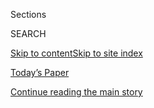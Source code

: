 <div id="app">

<div>

<div class="NYTAppHideMasthead css-1r6wvpq e1suatyy0">

<div class="section css-ui9rw0 e1suatyy2">

<div class="css-eph4ug er09x8g0">

<div class="css-6n7j50">

</div>

<span class="css-1dv1kvn">Sections</span>

<div class="css-10488qs">

<span class="css-1dv1kvn">SEARCH</span>

</div>

[Skip to content](#site-content)[Skip to site
index](#site-index)

</div>

<div class="css-10698na e1huz5gh0">

</div>

</div>

<div id="masthead-bar-one" class="section hasLinks css-15hmgas e1csuq9d3">

<div class="css-uqyvli e1csuq9d0">

</div>

<div class="css-1uqjmks e1csuq9d1">

</div>

<div class="css-9e9ivx">

[](https://myaccount.nytimes3xbfgragh.onion/auth/login?response_type=cookie&client_id=vi)

</div>

<div class="css-1bvtpon e1csuq9d2">

[Today’s Paper](https://www.nytimes3xbfgragh.onion/section/todayspaper)

</div>

</div>

</div>

</div>

<div data-aria-hidden="false">

<div id="site-content" data-role="main">

<div id="top-wrapper" class="css-15p45cc eaca97t0" type="top">

<div id="top-slug" class="css-19x0jxb eaca97t1" hidden="">

Advertisement

</div>

[Continue reading the main
story](#after-top)

<div class="ad top-wrapper" style="text-align:center;height:100%;display:block;min-height:90px">

<div id="top" class="place-ad" data-position="top" data-size-key="top">

</div>

</div>

<div id="after-top">

</div>

</div>

<div id="byline" class="section css-15h4p1b e9abtgs0">

<div class="css-1j21atc e1svk9qx1">

<div class="css-nfcc9b e1svk9qx3">

<div class="css-cnx41t">

![Portrait of Ron
Lieber](https://static01.graylady3jvrrxbe.onion/images/2018/10/22/multimedia/author-ron-lieber/author-ron-lieber-thumbLarge.png)

</div>

<div class="css-vl9dhg e1svk9qx5">

<div class="css-1nrhkj6 e1svk9qx6">

# Ron Lieber

</div>

## <span></span>

Before coming to The New York Times, Ron wrote for The Wall Street
Journal, Fast Company and Fortune. 

</div>

</div>

</div>

<div>

<div id="mid1-wrapper" class="css-1mn4oms eaca97t0" type="rank">

<div id="mid1-slug" class="css-1tag3rd eaca97t1">

Advertisement

</div>

[Continue reading the main
story](#after-mid1)

<div id="mid1" class="ad mid1-wrapper" style="text-align:center;height:100%;display:block">

</div>

<div id="after-mid1">

</div>

</div>

</div>

<div class="css-185go5a e1o5byef0">

<div class="css-15cbhtu">

  - [Latest](#stream-panel)
  - <span class="css-6n7j50">Search</span>
    <div class="control">
    <div class="label-container css-1dv1kvn">
    Search
    </div>
    <div class="css-wm4t3d">
    **<span id="clear-search-input" class="css-1dv1kvn">Clear this text
    input</span>
    </div>
    </div>
    <span class="css-1iovbfw"></span>

<div id="stream-panel" class="section css-8msx5b e1jz0cab1">

<div class="css-13mho3u">

1.  
    
    <div class="css-1cp3ece">
    
    <div class="css-1l4spti">
    
    [](/2020/07/17/your-money/food-stamps-coronavirus.html)
    
    <div class="css-79elbk">
    
    ![](https://static01.graylady3jvrrxbe.onion/images/2020/07/17/business/17money/17money-thumbWide.jpg?quality=75&auto=webp&disable=upscale)
    
    </div>
    
    ### <span class="css-m70j1g">Your Money</span>
    
    ## Are You Eligible for Food Stamps Now? Maybe, but It’s Complex
    
    States run SNAP, and many students and older people don’t realize
    they’re eligible. Without more federal support, millions more may
    qualify.
    
    <div class="css-1nqbnmb ea5icrr0">
    
    By <span class="css-1n7hynb">Ron
    Lieber</span>
    
    </div>
    
    </div>
    
    <div class="css-1lc2l26 e1xfvim33">
    
    </div>
    
    </div>

2.  
    
    <div class="css-1cp3ece">
    
    <div class="css-1l4spti">
    
    [](/live/2020/07/13/business/stock-market-today-coronavirus/here-are-some-steps-to-take-to-avoid-an-eviction)
    
    <div class="css-79elbk">
    
    ![](https://static01.graylady3jvrrxbe.onion/images/2020/07/11/business/11money/11money-thumbWide.jpg?quality=75&auto=webp&disable=upscale)
    
    </div>
    
    ## Here are some steps to take to avoid an eviction.
    
    <div class="css-1nqbnmb ea5icrr0">
    
    By <span class="css-1n7hynb">Ron
    Lieber</span>
    
    </div>
    
    </div>
    
    <div class="css-1lc2l26 e1xfvim33">
    
    </div>
    
    </div>

3.  
    
    <div class="css-1cp3ece">
    
    <div class="css-1l4spti">
    
    [](/2020/07/11/your-money/coronavirus-eviction-prevention-renters-landlord.html)
    
    <div class="css-79elbk">
    
    ![](https://static01.graylady3jvrrxbe.onion/images/2020/07/11/business/11money/11money-thumbWide.jpg?quality=75&auto=webp&disable=upscale)
    
    </div>
    
    ### <span class="css-m70j1g">Your Money</span>
    
    ## 10 Steps to Take to Try to Prevent Your Own Eviction
    
    Some federal relief is about to expire. Local assistance is spotty.
    Congress may not act quickly. Here’s how to get help, or help
    yourself.
    
    <div class="css-1nqbnmb ea5icrr0">
    
    By <span class="css-1n7hynb">Ron
    Lieber</span>
    
    </div>
    
    </div>
    
    <div class="css-1lc2l26 e1xfvim33">
    
    </div>
    
    </div>

4.  
    
    <div class="css-1cp3ece">
    
    <div class="css-1l4spti">
    
    [](/2020/06/24/business/labor-retirement-investing.html)
    
    <div class="css-79elbk">
    
    ![](https://static01.graylady3jvrrxbe.onion/images/2020/06/24/business/24labor2/24labor2-thumbWide-v2.jpg?quality=75&auto=webp&disable=upscale)
    
    </div>
    
    ## Labor Dept. Seeks to Restrict Social Goals in Retirement Investing
    
    A proposed rule would keep plans from increasing risk or decreasing
    returns in pursuit of “a social or political end,” Secretary Eugene
    Scalia says. But others say existing law achieves that end.
    
    <div class="css-1nqbnmb ea5icrr0">
    
    By <span class="css-1n7hynb">Noam Scheiber <span>and</span> Ron
    Lieber</span>
    
    </div>
    
    </div>
    
    <div class="css-1lc2l26 e1xfvim33">
    
    </div>
    
    </div>

5.  
    
    <div class="css-1cp3ece">
    
    <div class="css-1l4spti">
    
    [](/2020/06/09/your-money/race-income-equality.html)
    
    <div class="css-79elbk">
    
    ![](https://static01.graylady3jvrrxbe.onion/images/2020/06/09/business/09money/09money-thumbWide-v2.jpg?quality=75&auto=webp&disable=upscale)
    
    </div>
    
    ### <span class="css-m70j1g">Your Money</span>
    
    ## The Stark Racial Inequity of Personal Finances in America
    
    Economic equality is crucial to racial equality. But at nearly every
    stage of their lives, black Americans have less than whites.
    
    <div class="css-1nqbnmb ea5icrr0">
    
    By <span class="css-1n7hynb">Ron Lieber <span>and</span> Tara Siegel
    Bernard</span>
    
    </div>
    
    </div>
    
    <div class="css-1lc2l26 e1xfvim33">
    
    </div>
    
    </div>

6.  
    
    <div class="css-1cp3ece">
    
    <div class="css-1l4spti">
    
    [](/2020/06/04/your-money/college-application-essays.html)
    
    <div class="css-79elbk">
    
    ![](https://static01.graylady3jvrrxbe.onion/images/2019/05/11/business/09MONEY-schlise/merlin_154465461_f9d0b734-9a7f-45a8-9aa6-c5a7ce8d0104-thumbWide.jpg?quality=75&auto=webp&disable=upscale)
    
    </div>
    
    ## Please Send Us Your College Applications About Money
    
    Did you apply for undergraduate admission for the fall 2020
    semester? Did you write an essay about money, work or social class?
    We’d like to read it and perhaps publish it.
    
    <div class="css-1nqbnmb ea5icrr0">
    
    By <span class="css-1n7hynb">Ron
    Lieber</span>
    
    </div>
    
    </div>
    
    <div class="css-1lc2l26 e1xfvim33">
    
    </div>
    
    </div>

7.  
    
    <div class="css-1cp3ece">
    
    <div class="css-1l4spti">
    
    [](/2020/05/30/your-money/philanthropy-charity-giving-coronavirus.html)
    
    <div class="css-79elbk">
    
    ![](https://static01.graylady3jvrrxbe.onion/images/2020/05/30/business/29money/29money-thumbWide.jpg?quality=75&auto=webp&disable=upscale)
    
    </div>
    
    ### <span class="css-m70j1g">Your Money</span>
    
    ## How to Get Your Money to Those Who Need It More Than You
    
    Your instinct may be to help right now, in cash. These services
    bridge the gap between Venmoing someone from Twitter and a check to
    a big charity that could steer that money anywhere.
    
    <div class="css-1nqbnmb ea5icrr0">
    
    By <span class="css-1n7hynb">Ron
    Lieber</span>
    
    </div>
    
    </div>
    
    <div class="css-1lc2l26 e1xfvim33">
    
    </div>
    
    </div>

8.  
    
    <div class="css-1cp3ece">
    
    <div class="css-1l4spti">
    
    [](/2020/05/16/business/coronavirus-financial-help.html)
    
    <div class="css-79elbk">
    
    ![](https://static01.graylady3jvrrxbe.onion/images/2020/05/16/business/15money/15money-thumbWide.jpg?quality=75&auto=webp&disable=upscale)
    
    </div>
    
    ### <span class="css-m70j1g">Your Money</span>
    
    ## In Financial Trouble? Track Everything Companies Tell You
    
    Call centers are short staffed, and employees are scattered.
    Mistakes are inevitable. Document any changes and offers of relief,
    just to be safe.
    
    <div class="css-1nqbnmb ea5icrr0">
    
    By <span class="css-1n7hynb">Ron
    Lieber</span>
    
    </div>
    
    </div>
    
    <div class="css-1lc2l26 e1xfvim33">
    
    </div>
    
    </div>

9.  
    
    <div class="css-1cp3ece">
    
    <div class="css-1l4spti">
    
    [](/2020/05/12/business/employer-health-plans-coronavirus.html)
    
    <div class="css-79elbk">
    
    ![](https://static01.graylady3jvrrxbe.onion/images/2020/05/11/business/00money/merlin_171588579_6b9e50fb-d402-449d-89ae-6bef185db712-thumbWide.jpg?quality=75&auto=webp&disable=upscale)
    
    </div>
    
    ## Employers Can Let Workers Change Health Plans Without Waiting
    
    The I.R.S. is giving companies flexibility to allow those decisions,
    and on pretax accounts for medical expenses and child care, outside
    an enrollment period.
    
    <div class="css-1nqbnmb ea5icrr0">
    
    By <span class="css-1n7hynb">Margot Sanger-Katz <span>and</span> Ron
    Lieber</span>
    
    </div>
    
    </div>
    
    <div class="css-1lc2l26 e1xfvim33">
    
    </div>
    
    </div>

10. 
    
    <div class="css-1cp3ece">
    
    <div class="css-1l4spti">
    
    [](/2020/05/09/your-money/dependent-care-account-coronavirus.html)
    
    <div class="css-79elbk">
    
    ![](https://static01.graylady3jvrrxbe.onion/images/2020/05/11/business/09money/09money-thumbWide.jpg?quality=75&auto=webp&disable=upscale)
    
    </div>
    
    ### <span class="css-m70j1g">Your Money</span>
    
    ## There’s Money Stuck in Your Dependent Care Account. Now What?
    
    After-school programs are closed. Day care centers are shut down.
    Summer camp might not happen. If you’re stuck with money you can’t
    use, you’ll lose it.
    
    <div class="css-1nqbnmb ea5icrr0">
    
    By <span class="css-1n7hynb">Ron Lieber</span>
    
    </div>
    
    </div>
    
    <div class="css-1lc2l26 e1xfvim33">
    
    </div>
    
    </div>

<div class="css-13mho3u">

<div class="css-1t62hi8">

<div class="css-1stvaey">

Show
More

<div>

<div style="border:0;clip:rect(0 0 0 0);height:1px;margin:-1px;overflow:hidden;white-space:nowrap;padding:0;width:1px;position:absolute" data-role="log" data-aria-live="assertive">

</div>

<div style="border:0;clip:rect(0 0 0 0);height:1px;margin:-1px;overflow:hidden;white-space:nowrap;padding:0;width:1px;position:absolute" data-role="log" data-aria-live="assertive">

</div>

<div style="border:0;clip:rect(0 0 0 0);height:1px;margin:-1px;overflow:hidden;white-space:nowrap;padding:0;width:1px;position:absolute" data-role="log" data-aria-live="polite">

</div>

<div style="border:0;clip:rect(0 0 0 0);height:1px;margin:-1px;overflow:hidden;white-space:nowrap;padding:0;width:1px;position:absolute" data-role="log" data-aria-live="polite">

</div>

</div>

</div>

</div>

</div>

</div>

<div class="css-g6hk37 supplemental">

<div id="mid2-wrapper" class="css-10wkyv7 eaca97t0" type="lede">

<div id="mid2-slug" class="css-1tag3rd eaca97t1">

Advertisement

</div>

[Continue reading the main
story](#after-mid2)

<div id="mid2" class="ad mid2-wrapper" style="text-align:center;height:100%;display:block;min-height:250px">

</div>

<div id="after-mid2">

</div>

</div>

## Follow Elsewhere

<div class="module-body">

  - [**<span data-aria-hidden="true">ronlieber</span><span class="css-1dv1kvn">twitter
    page for
    ronlieber</span>](https://twitter.com/ronlieber)
  - [**<span data-aria-hidden="true">facebookcorewwwi.onion/ronlieberauthor</span><span class="css-1dv1kvn">facebook
    page for
    facebookcorewwwi.onion/ronlieberauthor</span>](https://www.facebookcorewwwi.onion/facebookcorewwwi.onion/ronlieberauthor)

</div>

## Feedback? Questions?

<div class="css-hftqp3">

Include your name, the article headline, and your message.

</div>

Email Author

</div>

</div>

</div>

</div>

</div>

</div>

## Site Index

<div>

</div>

## Site Information Navigation

  - [© <span>2020</span> <span>The New York Times
    Company</span>](https://help.nytimes3xbfgragh.onion/hc/en-us/articles/115014792127-Copyright-notice)

<!-- end list -->

  - [NYTCo](https://www.nytco.com/)
  - [Contact
    Us](https://help.nytimes3xbfgragh.onion/hc/en-us/articles/115015385887-Contact-Us)
  - [Work with us](https://www.nytco.com/careers/)
  - [Advertise](https://nytmediakit.com/)
  - [T Brand Studio](http://www.tbrandstudio.com/)
  - [Your Ad
    Choices](https://www.nytimes3xbfgragh.onion/privacy/cookie-policy#how-do-i-manage-trackers)
  - [Privacy](https://www.nytimes3xbfgragh.onion/privacy)
  - [Terms of
    Service](https://help.nytimes3xbfgragh.onion/hc/en-us/articles/115014893428-Terms-of-service)
  - [Terms of
    Sale](https://help.nytimes3xbfgragh.onion/hc/en-us/articles/115014893968-Terms-of-sale)
  - [Site
    Map](https://spiderbites.nytimes3xbfgragh.onion)
  - [Help](https://help.nytimes3xbfgragh.onion/hc/en-us)
  - [Subscriptions](https://www.nytimes3xbfgragh.onion/subscription?campaignId=37WXW)

</div>

</div>
